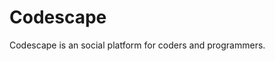 # Codescape
Codescape is an social platform for coders and programmers.
<img scr="https://drive.google.com/file/d/1qULzveOFeRlwxu9Q5FIEzknpE0_Ovzig/view">
